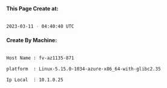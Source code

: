 
   
#### This Page Create at:

```bash

2023-03-11 - 04:40:40 UTC

```

#### Create By Machine:

```bash

Host Name : fv-az1135-871

platform  : Linux-5.15.0-1034-azure-x86_64-with-glibc2.35

Ip Local  : 10.1.0.25

```

